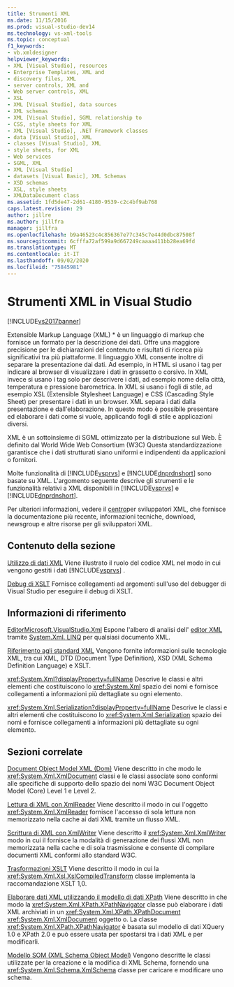 ```yaml
---
title: Strumenti XML
ms.date: 11/15/2016
ms.prod: visual-studio-dev14
ms.technology: vs-xml-tools
ms.topic: conceptual
f1_keywords:
- vb.xmldesigner
helpviewer_keywords:
- XML [Visual Studio], resources
- Enterprise Templates, XML and
- discovery files, XML
- server controls, XML and
- Web server controls, XML
- XSL
- XML [Visual Studio], data sources
- XML schemas
- XML [Visual Studio], SGML relationship to
- CSS, style sheets for XML
- XML [Visual Studio], .NET Framework classes
- data [Visual Studio], XML
- classes [Visual Studio], XML
- style sheets, for XML
- Web services
- SGML, XML
- XML [Visual Studio]
- datasets [Visual Basic], XML Schemas
- XSD schemas
- XSL, style sheets
- XMLDataDocument class
ms.assetid: 1fd5de47-2d61-4180-9539-c2c4bf9ab768
caps.latest.revision: 29
author: jillre
ms.author: jillfra
manager: jillfra
ms.openlocfilehash: b9a46523c4c856367e77c345c7e44d0dbc87508f
ms.sourcegitcommit: 6cfffa72af599a9d667249caaaa411bb28ea69fd
ms.translationtype: MT
ms.contentlocale: it-IT
ms.lasthandoff: 09/02/2020
ms.locfileid: "75845981"
---
```

# <a name="xml-tools-in-visual-studio"></a>Strumenti XML in Visual Studio
[!INCLUDE[vs2017banner](../includes/vs2017banner.md)]

Extensible Markup Language (XML) * è un linguaggio di markup che fornisce un formato per la descrizione dei dati. Offre una maggiore precisione per le dichiarazioni del contenuto e risultati di ricerca più significativi tra più piattaforme. Il linguaggio XML consente inoltre di separare la presentazione dai dati. Ad esempio, in HTML si usano i tag per indicare al browser di visualizzare i dati in grassetto o corsivo. In XML invece si usano i tag solo per descrivere i dati, ad esempio nome della città, temperatura e pressione barometrica. In XML si usano i fogli di stile, ad esempio XSL (Extensible Stylesheet Language) e CSS (Cascading Style Sheet) per presentare i dati in un browser. XML separa i dati dalla presentazione e dall'elaborazione. In questo modo è possibile presentare ed elaborare i dati come si vuole, applicando fogli di stile e applicazioni diversi.

 XML è un sottoinsieme di SGML ottimizzato per la distribuzione sul Web. È definito dal World Wide Web Consortium (W3C) Questa standardizzazione garantisce che i dati strutturati siano uniformi e indipendenti da applicazioni o fornitori.

 Molte funzionalità di [!INCLUDE[vsprvs](../includes/vsprvs-md.md)] e [!INCLUDE[dnprdnshort](../includes/dnprdnshort-md.md)] sono basate su XML. L'argomento seguente descrive gli strumenti e le funzionalità relativi a XML disponibili in [!INCLUDE[vsprvs](../includes/vsprvs-md.md)] e [!INCLUDE[dnprdnshort](../includes/dnprdnshort-md.md)].

 Per ulteriori informazioni, vedere il [centro](https://msdn.microsoft.com/data/bb190600.aspx)per sviluppatori XML, che fornisce la documentazione più recente, informazioni tecniche, download, newsgroup e altre risorse per gli sviluppatori XML.

## <a name="in-this-section"></a>Contenuto della sezione
 [Utilizzo di dati XML](../xml-tools/working-with-xml-data.md) Viene illustrato il ruolo del codice XML nel modo in cui vengono gestiti i dati [!INCLUDE[vsprvs](../includes/vsprvs-md.md)] .

 [Debug di XSLT](../xml-tools/debugging-xslt.md) Fornisce collegamenti ad argomenti sull'uso del debugger di Visual Studio per eseguire il debug di XSLT.

## <a name="reference"></a>Informazioni di riferimento
 [ EditorMicrosoft.VisualStudio.Xml](https://msdn.microsoft.com/library/microsoft.visualstudio.xmleditor.aspx) Espone l'albero di analisi dell' [editor XML](https://msdn.microsoft.com/library/ms255810.aspx) tramite [System.Xml. LINQ](https://msdn.microsoft.com/library/system.xml.linq.aspx) per qualsiasi documento XML.

 [Riferimento agli standard XML](https://msdn.microsoft.com/79c78508-c9d0-423a-a00f-672e855de401) Vengono fornite informazioni sulle tecnologie XML, tra cui XML, DTD (Document Type Definition), XSD (XML Schema Definition Language) e XSLT.

 <xref:System.Xml?displayProperty=fullName> Descrive le classi e altri elementi che costituiscono lo <xref:System.Xml> spazio dei nomi e fornisce collegamenti a informazioni più dettagliate su ogni elemento.

 <xref:System.Xml.Serialization?displayProperty=fullName> Descrive le classi e altri elementi che costituiscono lo <xref:System.Xml.Serialization> spazio dei nomi e fornisce collegamenti a informazioni più dettagliate su ogni elemento.

## <a name="related-sections"></a>Sezioni correlate
 [Document Object Model XML (Dom)](https://msdn.microsoft.com/library/b5e52844-4820-47c0-a61d-de2da33e9f54) Viene descritto in che modo le <xref:System.Xml.XmlDocument> classi e le classi associate sono conformi alle specifiche di supporto dello spazio dei nomi W3C Document Object Model (Core) Level 1 e Level 2.

 [Lettura di XML con XmlReader](https://msdn.microsoft.com/3029834c-a27e-4331-b7aa-711924062182) Viene descritto il modo in cui l'oggetto <xref:System.Xml.XmlReader> fornisce l'accesso di sola lettura non memorizzato nella cache ai dati XML tramite un flusso XML.

 [Scrittura di XML con XmlWriter](https://msdn.microsoft.com/ea41f72c-e1d3-4e0a-ab0f-f0eb1c27ab86) Viene descritto il <xref:System.Xml.XmlWriter> modo in cui il fornisce la modalità di generazione dei flussi XML non memorizzata nella cache e di sola trasmissione e consente di compilare documenti XML conformi allo standard W3C.

 [Trasformazioni XSLT](https://msdn.microsoft.com/library/202f8820-224c-494f-b61e-cd127eac6e03) Viene descritto il modo in cui la <xref:System.Xml.Xsl.XslCompiledTransform> classe implementa la raccomandazione XSLT 1,0.

 [Elaborare dati XML utilizzando il modello di dati XPath](https://msdn.microsoft.com/library/536c6fce-1453-4654-9c72-bca54d47e081) Viene descritto in che modo la <xref:System.Xml.XPath.XPathNavigator> classe può elaborare i dati XML archiviati in un <xref:System.Xml.XPath.XPathDocument> <xref:System.Xml.XmlDocument> oggetto o. La classe <xref:System.Xml.XPath.XPathNavigator> è basata sul modello di dati XQuery 1.0 e XPath 2.0 e può essere usata per spostarsi tra i dati XML e per modificarli.

 [Modello SOM (XML Schema Object Model)](https://msdn.microsoft.com/library/a897a599-ffd1-43f9-8807-e58c8a7194cd) Vengono descritte le classi utilizzate per la creazione e la modifica di XML Schema, fornendo una <xref:System.Xml.Schema.XmlSchema> classe per caricare e modificare uno schema.
